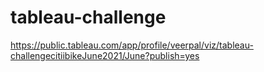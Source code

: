 # tableau-challenge



https://public.tableau.com/app/profile/veerpal/viz/tableau-challengecitiibikeJune2021/June?publish=yes